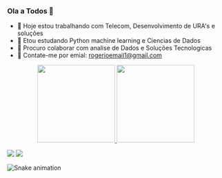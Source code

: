 ### Ola a Todos 👋



- 🔭 Hoje estou trabalhando com Telecom, Desenvolvimento de URA's e soluções 
- 🌱 Etou estudando Python machine learning e Ciencias de Dados 
- 👯 Procuro colaborar com analise de Dados e Soluções  Tecnologicas 
- 💬 Contate-me por emial: rogerioemail1@gmail.com

<div align="center">
  <a href="https://github.com/rogerio-sc">
  <img height="180em" src="https://github-readme-stats.vercel.app/api?username=rogerio-sc&show_icons=true&theme=dracula&include_all_commits=true&count_private=true"/>
  <img height="180em" src="https://github-readme-stats.vercel.app/api/top-langs/?username=rogerio-sc&layout=compact&langs_count=7&theme=dracula"/>
</div>



<div> 
  
  
  <a href = "mailto:rogerioemail1@gmail.com"><img src="https://img.shields.io/badge/-Gmail-%23333?style=for-the-badge&logo=gmail&logoColor=white" target="_blank"></a>
  <a href="https://www.linkedin.com/in/rogerio-souza-cruz-98865368" target="_blank"><img src="https://img.shields.io/badge/-LinkedIn-%230077B5?style=for-the-badge&logo=linkedin&logoColor=white" target="_blank"></a> 
 
  ![Snake animation](https://github.com/rogerio-sc/rogerio-sc/blob/output/github-contribution-grid-snake.svg)
 
</div>
